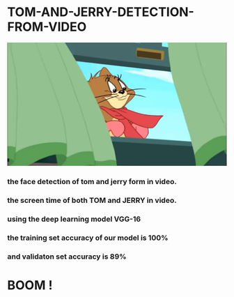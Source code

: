 # TOM-AND-JERRY-DETECTION-FROM-VIDEO
![](/train/frame0.jpg)
### the face detection of tom and jerry form in video.
### the screen time of both TOM and JERRY in video.
### using the deep learning model VGG-16
### the training set accuracy of our model is 100%
### and validaton set accuracy is 89%
# BOOM !
